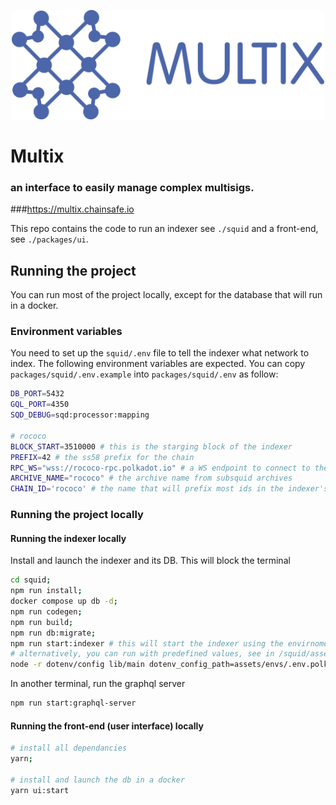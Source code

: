 <p align="center"><img src=".github/images/MULTIX_LOGO_FULL_BLUE_1200px.png" width=500 /></p>

# Multix

### an interface to easily manage complex multisigs.

###https://multix.chainsafe.io

This repo contains the code to run an indexer see `./squid` and a front-end, see `./packages/ui`.

## Running the project

You can run most of the project locally, except for the database that will run in a docker.

### Environment variables

You need to set up the `squid/.env` file to tell the indexer what network to index. The following environment variables are expected. You can copy `packages/squid/.env.example` into `packages/squid/.env` as follow:

```bash
DB_PORT=5432
GQL_PORT=4350
SQD_DEBUG=sqd:processor:mapping

# rococo
BLOCK_START=3510000 # this is the starging block of the indexer
PREFIX=42 # the ss58 prefix for the chain
RPC_WS="wss://rococo-rpc.polkadot.io" # a WS endpoint to connect to the blockchain
ARCHIVE_NAME="rococo" # the archive name from subsquid archives
CHAIN_ID='rococo' # the name that will prefix most ids in the indexer's DB
```

### Running the project locally

#### Running the indexer locally

Install and launch the indexer and its DB. This will block the terminal

```bash
cd squid;
npm run install;
docker compose up db -d;
npm run codegen;
npm run build;
npm run db:migrate;
npm run start:indexer # this will start the indexer using the envirnoment variables set in your .env
# alternatively, you can run with predefined values, see in /squid/assets/envs/, e.g here with polkadot
node -r dotenv/config lib/main dotenv_config_path=assets/envs/.env.polkadot
```

In another terminal, run the graphql server

```bash
npm run start:graphql-server
```

#### Running the front-end (user interface) locally

```bash
# install all dependancies
yarn;

# install and launch the db in a docker
yarn ui:start
```
